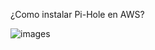 ¿Como instalar Pi-Hole en AWS?

![images](https://github.com/amRamLeo/Pi-Hole-AWS/assets/87347460/01fa6087-32e1-4586-9869-47ea152cb5c6)
